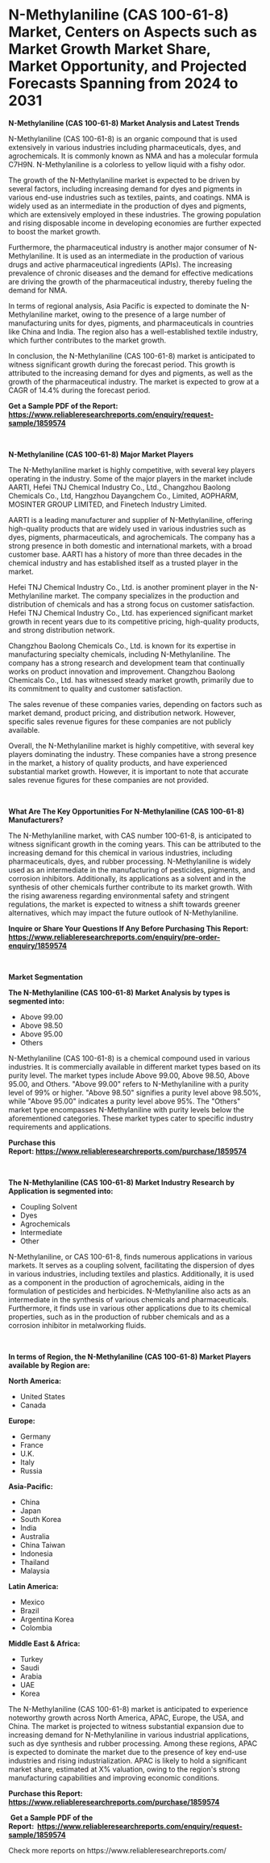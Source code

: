<p><h1>N-Methylaniline (CAS 100-61-8) Market, Centers on Aspects such as Market Growth Market Share, Market Opportunity, and Projected Forecasts Spanning from 2024 to 2031</h1></p><p><strong>N-Methylaniline (CAS 100-61-8) Market Analysis and Latest Trends</strong></p>
<p><p>N-Methylaniline (CAS 100-61-8) is an organic compound that is used extensively in various industries including pharmaceuticals, dyes, and agrochemicals. It is commonly known as NMA and has a molecular formula C7H9N. N-Methylaniline is a colorless to yellow liquid with a fishy odor.</p><p>The growth of the N-Methylaniline market is expected to be driven by several factors, including increasing demand for dyes and pigments in various end-use industries such as textiles, paints, and coatings. NMA is widely used as an intermediate in the production of dyes and pigments, which are extensively employed in these industries. The growing population and rising disposable income in developing economies are further expected to boost the market growth.</p><p>Furthermore, the pharmaceutical industry is another major consumer of N-Methylaniline. It is used as an intermediate in the production of various drugs and active pharmaceutical ingredients (APIs). The increasing prevalence of chronic diseases and the demand for effective medications are driving the growth of the pharmaceutical industry, thereby fueling the demand for NMA.</p><p>In terms of regional analysis, Asia Pacific is expected to dominate the N-Methylaniline market, owing to the presence of a large number of manufacturing units for dyes, pigments, and pharmaceuticals in countries like China and India. The region also has a well-established textile industry, which further contributes to the market growth.</p><p>In conclusion, the N-Methylaniline (CAS 100-61-8) market is anticipated to witness significant growth during the forecast period. This growth is attributed to the increasing demand for dyes and pigments, as well as the growth of the pharmaceutical industry. The market is expected to grow at a CAGR of 14.4% during the forecast period.</p></p>
<p><strong>Get a Sample PDF of the Report:&nbsp; <a href="https://www.reliableresearchreports.com/enquiry/request-sample/1859574">https://www.reliableresearchreports.com/enquiry/request-sample/1859574</a></strong></p>
<p>&nbsp;</p>
<p><strong>N-Methylaniline (CAS 100-61-8) Major Market Players</strong></p>
<p><p>The N-Methylaniline market is highly competitive, with several key players operating in the industry. Some of the major players in the market include AARTI, Hefei TNJ Chemical Industry Co., Ltd., Changzhou Baolong Chemicals Co., Ltd, Hangzhou Dayangchem Co., Limited, AOPHARM, MOSINTER GROUP LIMITED, and Finetech Industry Limited.</p><p>AARTI is a leading manufacturer and supplier of N-Methylaniline, offering high-quality products that are widely used in various industries such as dyes, pigments, pharmaceuticals, and agrochemicals. The company has a strong presence in both domestic and international markets, with a broad customer base. AARTI has a history of more than three decades in the chemical industry and has established itself as a trusted player in the market.</p><p>Hefei TNJ Chemical Industry Co., Ltd. is another prominent player in the N-Methylaniline market. The company specializes in the production and distribution of chemicals and has a strong focus on customer satisfaction. Hefei TNJ Chemical Industry Co., Ltd. has experienced significant market growth in recent years due to its competitive pricing, high-quality products, and strong distribution network.</p><p>Changzhou Baolong Chemicals Co., Ltd. is known for its expertise in manufacturing specialty chemicals, including N-Methylaniline. The company has a strong research and development team that continually works on product innovation and improvement. Changzhou Baolong Chemicals Co., Ltd. has witnessed steady market growth, primarily due to its commitment to quality and customer satisfaction.</p><p>The sales revenue of these companies varies, depending on factors such as market demand, product pricing, and distribution network. However, specific sales revenue figures for these companies are not publicly available.</p><p>Overall, the N-Methylaniline market is highly competitive, with several key players dominating the industry. These companies have a strong presence in the market, a history of quality products, and have experienced substantial market growth. However, it is important to note that accurate sales revenue figures for these companies are not provided.</p></p>
<p>&nbsp;</p>
<p><strong>What Are The Key Opportunities For N-Methylaniline (CAS 100-61-8) Manufacturers?</strong></p>
<p><p>The N-Methylaniline market, with CAS number 100-61-8, is anticipated to witness significant growth in the coming years. This can be attributed to the increasing demand for this chemical in various industries, including pharmaceuticals, dyes, and rubber processing. N-Methylaniline is widely used as an intermediate in the manufacturing of pesticides, pigments, and corrosion inhibitors. Additionally, its applications as a solvent and in the synthesis of other chemicals further contribute to its market growth. With the rising awareness regarding environmental safety and stringent regulations, the market is expected to witness a shift towards greener alternatives, which may impact the future outlook of N-Methylaniline.</p></p>
<p><strong>Inquire or Share Your Questions If Any Before Purchasing This Report: <a href="https://www.reliableresearchreports.com/enquiry/pre-order-enquiry/1859574">https://www.reliableresearchreports.com/enquiry/pre-order-enquiry/1859574</a></strong></p>
<p>&nbsp;</p>
<p><strong>Market Segmentation</strong></p>
<p><strong>The N-Methylaniline (CAS 100-61-8) Market Analysis by types is segmented into:</strong></p>
<p><ul><li>Above 99.00</li><li>Above 98.50</li><li>Above 95.00</li><li>Others</li></ul></p>
<p><p>N-Methylaniline (CAS 100-61-8) is a chemical compound used in various industries. It is commercially available in different market types based on its purity level. The market types include Above 99.00, Above 98.50, Above 95.00, and Others. "Above 99.00" refers to N-Methylaniline with a purity level of 99% or higher. "Above 98.50" signifies a purity level above 98.50%, while "Above 95.00" indicates a purity level above 95%. The "Others" market type encompasses N-Methylaniline with purity levels below the aforementioned categories. These market types cater to specific industry requirements and applications.</p></p>
<p><strong>Purchase this Report:&nbsp;<a href="https://www.reliableresearchreports.com/purchase/1859574">https://www.reliableresearchreports.com/purchase/1859574</a></strong></p>
<p>&nbsp;</p>
<p><strong>The N-Methylaniline (CAS 100-61-8) Market Industry Research by Application is segmented into:</strong></p>
<p><ul><li>Coupling Solvent</li><li>Dyes</li><li>Agrochemicals</li><li>Intermediate</li><li>Other</li></ul></p>
<p><p>N-Methylaniline, or CAS 100-61-8, finds numerous applications in various markets. It serves as a coupling solvent, facilitating the dispersion of dyes in various industries, including textiles and plastics. Additionally, it is used as a component in the production of agrochemicals, aiding in the formulation of pesticides and herbicides. N-Methylaniline also acts as an intermediate in the synthesis of various chemicals and pharmaceuticals. Furthermore, it finds use in various other applications due to its chemical properties, such as in the production of rubber chemicals and as a corrosion inhibitor in metalworking fluids.</p></p>
<p>&nbsp;</p>
<p><strong>In terms of Region, the N-Methylaniline (CAS 100-61-8) Market Players available by Region are:</strong></p>
<p>
    <p> <strong> North America: </strong>
        <ul>
            <li>United States</li>
            <li>Canada</li>
        </ul>
        </p> 
    <p> <strong> Europe: </strong>
        <ul>
            <li>Germany</li>
            <li>France</li>
            <li>U.K.</li>
            <li>Italy</li>
            <li>Russia</li>
        </ul>
        </p> 
    <p> <strong> Asia-Pacific: </strong>
        <ul>
            <li>China</li>
            <li>Japan</li>
            <li>South Korea</li>
            <li>India</li>
            <li>Australia</li>
            <li>China Taiwan</li>
            <li>Indonesia</li>
            <li>Thailand</li>
            <li>Malaysia</li>
        </ul>
        </p> 
    <p> <strong> Latin America: </strong>
        <ul>
            <li>Mexico</li>
            <li>Brazil</li>
            <li>Argentina Korea</li>
            <li>Colombia</li>
        </ul>
        </p> 
    <p> <strong> Middle East & Africa: </strong>
        <ul>
            <li>Turkey</li>
            <li>Saudi</li>
            <li>Arabia</li>
            <li>UAE</li>
            <li>Korea</li>
        </ul>
    </p>
    </p>
<p><p>The N-Methylaniline (CAS 100-61-8) market is anticipated to experience noteworthy growth across North America, APAC, Europe, the USA, and China. The market is projected to witness substantial expansion due to increasing demand for N-Methylaniline in various industrial applications, such as dye synthesis and rubber processing. Among these regions, APAC is expected to dominate the market due to the presence of key end-use industries and rising industrialization. APAC is likely to hold a significant market share, estimated at X% valuation, owing to the region's strong manufacturing capabilities and improving economic conditions.</p></p>
<p><strong>Purchase this Report: <a href="https://www.reliableresearchreports.com/purchase/1859574">https://www.reliableresearchreports.com/purchase/1859574</a></strong></p>
<p>&nbsp;<strong>Get a Sample PDF of the Report:&nbsp;&nbsp;<a href="https://www.reliableresearchreports.com/enquiry/request-sample/1859574">https://www.reliableresearchreports.com/enquiry/request-sample/1859574</a></strong></p>
<p><strong></strong></p>
<p>Check more reports on https://www.reliableresearchreports.com/</p>